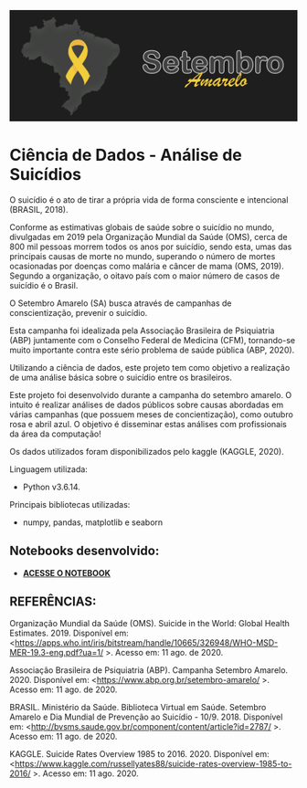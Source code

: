 <p align="center">
  <img src="https://github.com/iagoho/data_science_analise_suicidios/blob/master/imagens/banner_yellow.png" >
</p>

# Ciência de Dados - Análise de Suicídios

O suicídio é o ato de tirar a própria vida de forma consciente e intencional (BRASIL, 2018). 

Conforme as estimativas globais de saúde sobre o suicídio no mundo, divulgadas em 2019 pela Organização Mundial da Saúde (OMS), cerca de 800 mil pessoas morrem todos os anos por suicídio, sendo esta, umas das principais causas de morte no mundo, superando o número de mortes ocasionadas por doenças como malária e câncer de mama (OMS, 2019). Segundo a organização, o oitavo país com o maior número de casos de suicídio é o Brasil.

O Setembro Amarelo (SA) busca através de campanhas de conscientização, prevenir o suicídio. 

Esta campanha foi idealizada pela Associação Brasileira de Psiquiatria (ABP) juntamente com o Conselho Federal de Medicina (CFM), tornando-se muito importante contra este sério problema de saúde pública (ABP, 2020).

Utilizando a ciência de dados, este projeto tem como objetivo a realização de uma análise básica sobre o suicídio entre os brasileiros.

Este projeto foi desenvolvido durante a campanha do setembro amarelo. O intuito é realizar análises de dados públicos sobre causas abordadas em várias campanhas (que possuem meses de concientização), como outubro rosa e abril azul. 
O objetivo é disseminar estas análises com profissionais da área da computação!

Os dados utilizados foram disponibilizados pelo kaggle (KAGGLE, 2020).

Linguagem utilizada: 
- Python v3.6.14.

Principais bibliotecas utilizadas: 
- numpy, pandas, matplotlib e seaborn

## Notebooks desenvolvido:
* [**ACESSE O NOTEBOOK**](https://github.com/iagoho/data_science_analise_suicidios/blob/master/SetembroAmarelo_AnaliseSuicidio.ipynb)

## REFERÊNCIAS:

Organização Mundial da Saúde (OMS). Suicide in the World: Global Health Estimates. 2019. Disponível em: <https://apps.who.int/iris/bitstream/handle/10665/326948/WHO-MSD-MER-19.3-eng.pdf?ua=1/ >. Acesso em: 11 ago. de 2020.

Associação Brasileira de Psiquiatria (ABP). Campanha Setembro Amarelo. 2020. Disponível em: <https://www.abp.org.br/setembro-amarelo/ >. Acesso em: 11 ago. de 2020.

BRASIL. Ministério da Saúde. Biblioteca Virtual em Saúde. Setembro Amarelo e Dia Mundial de Prevenção ao Suicídio - 10/9. 2018. Disponível em: <http://bvsms.saude.gov.br/component/content/article?id=2787/ >. Acesso em: 11 ago. de 2020.

KAGGLE. Suicide Rates Overview 1985 to 2016. 2020. Disponível em: <https://www.kaggle.com/russellyates88/suicide-rates-overview-1985-to-2016/ >. Acesso em: 11 ago. 2020.
